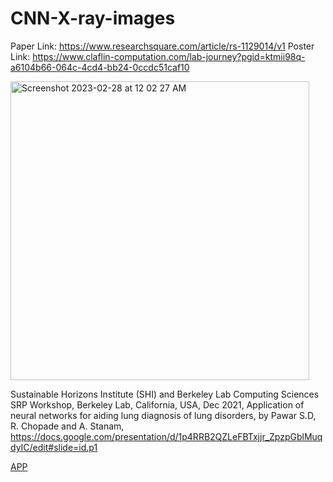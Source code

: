 # CNN-X-ray-images

Paper Link: https://www.researchsquare.com/article/rs-1129014/v1
Poster Link: https://www.claflin-computation.com/lab-journey?pgid=ktmii98q-a6104b66-064c-4cd4-bb24-0ccdc51caf10


<img width="478" alt="Screenshot 2023-02-28 at 12 02 27 AM" src="https://user-images.githubusercontent.com/25118302/221759790-c962a7b7-42b6-426a-9ab7-92a6e4325937.png">

Sustainable Horizons Institute (SHI) and Berkeley Lab Computing Sciences SRP Workshop, Berkeley Lab, California, USA, Dec 2021, Application of neural networks for aiding lung diagnosis of lung disorders, by Pawar S.D, R. Chopade and A. Stanam,
https://docs.google.com/presentation/d/1p4RRB2QZLeFBTxjjr_ZpzpGblMuqdyIC/edit#slide=id.p1

[APP](http://20.169.253.49:5001/login)
